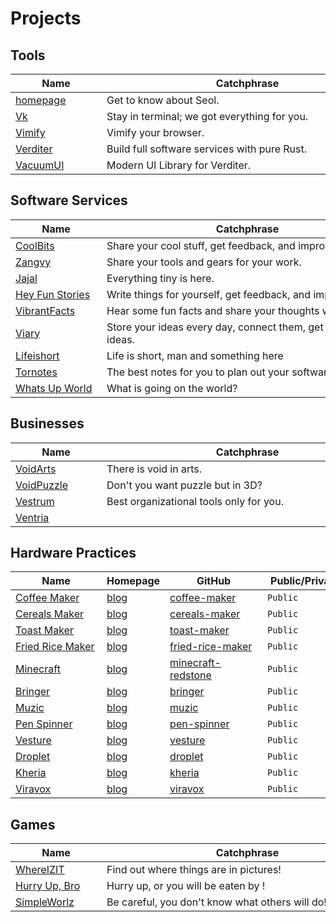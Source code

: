 # Projects

## Tools

| <div style="width: 130px">Name</div> | <div style="width: 450px">Catchphrase</div>  | Homepage                                       | <div style="width: 140px">GitHub</div>                         | <div style="width:120px">Public/Private</div> | <div style="width: 100px">Domain Fee</div> | Money |
| ------------------------------------ | -------------------------------------------- | ---------------------------------------------- | -------------------------------------------------------------- | --------------------------------------------- | ------------------------------------------ | ----- |
| [homepage](./plans/homepage.md)      | Get to know about Seol.                      | [voidsupernova.xyz](https://voidsupernova.xyz) | [voidsupernova.xyz](https://github.com/voidsupernova/homepage) | `Public`                                      | $0.00                                      |       |
| [Vk](./plans/vk.md)                  | Stay in terminal; we got everything for you. | [vkshell.xyz](https://vkshell.xyz)             | [vk](https://github.com/voidsupernova/vk)                      | `Public`                                      | $0.00                                      |       |
| [Vimify](./plans/vimify.md)          | Vimify your browser.                         | [vimify.xyz](https://vimify.xyz)               | [vimify](https://github.com/voidsupernova/vimify)              | `Public`                                      | $0.00                                      |       |
| [Verditer](./plans/verditer.md)      | Build full software services with pure Rust. | [verditer.xyz](https://verditer.xyz)           | [verditer](https://github.com/voidsupernova/verditer)          | `Public`                                      | $0.00                                      |       |
| [VacuumUI](./plans/vacuumui.md)      | Modern UI Library for Verditer.              | [vacuumui.xyz](https://vacuumui.xyz)           | [vacuumui](https://github.com/voidsupernova/vacuumui)          | `Public`                                      | $0.00                                      |       |

## Software Services

| <div style="width: 130px">Name</div>        | <div style="width: 450px">Catchphrase</div>                    | Homepage                                       | <div style="width: 140px">GitHub</div>                          | <div style="width:120px">Public/Private</div> | <div style="width: 100px">Domain Fee</div> | Money |
| ------------------------------------------- | -------------------------------------------------------------- | ---------------------------------------------- | --------------------------------------------------------------- | --------------------------------------------- | ------------------------------------------ | ----- |
| [CoolBits](./plans/coolbits.md)             | Share your cool stuff, get feedback, and improve.              | [coolbits.xyz](https://coolbits.xyz)           | [coolbits](https://github.com/voidsupernova/coolbits)           | `Later Public`                                | $0.00                                      |       |
| [Zangvy](./plans/zangvy.md)                 | Share your tools and gears for your work.                      | [zangvy.xyz](https://zangvy.xyz)               | [zangvy](https://github.com/voidsupernova/zangvy)               | `Later Public`                                | $0.00                                      |       |
| [Jajal](./plans/jajal.md)                   | Everything tiny is here.                                       | [jajal.xyz](https://jajal.xyz)                 | [jajal](https://github.com/voidsupernova/zangvy)                | `Later Public`                                | $0.00                                      |       |
| [Hey Fun Stories](./plans/heyfunstories.md) | Write things for yourself, get feedback, and improve.          | [heyfunstories.xyz](https://heyfunstories.xyz) | [heyfunstories](https://github.com/voidsupernova/heyfunstories) | `Later Public`                                | $0.00                                      |       |
| [VibrantFacts](./plans/vibrantfacts.md)     | Hear some fun facts and share your thoughts wiht others.       | [vibrantfacts.xyz](https://vibrantfacts.xyz)   | [vibrantfacts](https://github.com/voidsupernova/vibrantfacts)   | `Later Public`                                | $0.00                                      |       |
| [Viary](./plans/viary.md)                   | Store your ideas every day, connect them, get of better ideas. | [viary.xyz](https://viary.xyz)                 | [viary](https://github.com/voidsupernova/viary)                 | `Private`                                     | $0.00                                      |       |
| [Lifeishort](./plans/lifeishort.md)         | Life is short, man and something here                          | [lifeishort.xyz](https://lifeishort.xyz)       | [lifeishort](https://github.com/voidsupernova/lifeishort)       | `Private`                                     | $0.00                                      |       |
| [Tornotes](./plans/tornotes.md)             | The best notes for you to plan out your software services.     | [tornotes.xyz](https://tornotes.xyz)           | [tornotes](https://github.com/voidsupernova/tornotes)           | `Private`                                     | $0.00                                      |       |
| [Whats Up World](./plans/whatsupworld.md)   | What is going on the world?                                    | [whatsupworld.xyz](https://whatsupworld.xyz)   | [whatsupworld](https://github.com/voidsupernova/whatsupworld)   | `Private`                                     | $0.00                                      |       |

## Businesses

| <div style="width: 130px">Name</div> | <div style="width: 450px">Catchphrase</div> | Homepage                                 | <div style="width: 140px">GitHub</div>                    | <div style="width:120px">Public/Private</div> | <div style="width: 100px">Domain Fee</div> | Money |
| ------------------------------------ | ------------------------------------------- | ---------------------------------------- | --------------------------------------------------------- | --------------------------------------------- | ------------------------------------------ | ----- |
| [VoidArts](./plans/voidarts.md)      | There is void in arts.                      | [voidarts.xyz](https://voidarts.xyz)     | [voidarts](https://github.com/voidsupernova/voidarts)     | `Private`                                     | $0.00                                      |       |
| [VoidPuzzle](./plans/voidpuzzle.md)  | Don't you want puzzle but in 3D?            | [voidpuzzle.xyz](https://voidpuzzle.xyz) | [voidpuzzle](https://github.com/voidsupernova/voidpuzzle) | `Private`                                     | $0.00                                      |       |
| [Vestrum](./plans/vestrum.md)        | Best organizational tools only for you.     | [vestrum.xyz](https://vestrum.xyz)       | [vestrum](https://github.com/voidsupernova/vestrum)       | `Private`                                     | $0.00                                      |       |
| [Ventria](./plans/ventria.md)        |                                             | [ventria.xyz](https://ventria.xyz)       | [ventria](https://github.com/voidsupernova/ventria)       | `Private`                                     | $0.00                                      |       |

## Hardware Practices

| <div style="width: 130px">Name</div>          | Homepage                                                      | <div style="width: 140px">GitHub</div>                                    | <div style="width:120px">Public/Private</div> | <div style="width: 100px">Domain Fee</div> | Money |
| --------------------------------------------- | ------------------------------------------------------------- | ------------------------------------------------------------------------- | --------------------------------------------- | ------------------------------------------ | ----- |
| [Coffee Maker](./plans/coffeemaker.md)        | [blog](https://voidsupernova.xyz/projects/coffee-maker)       | [coffee-maker](https://github.com/voidsupernova/coffee-maker)             | `Public`                                      | $0.00                                      |       |
| [Cereals Maker](./plans/cerealsmaker.md)      | [blog](https://voidsupernova.xyz/projects/cereals-maker)      | [cereals-maker](https://github.com/voidsupernova/cereals-maker)           | `Public`                                      | $0.00                                      |       |
| [Toast Maker](./plans/toastmaker.md)          | [blog](https://voidsupernova.xyz/projects/toast-maker)        | [toast-maker](https://github.com/voidsupernova/toast-maker)               | `Public`                                      | $0.00                                      |       |
| [Fried Rice Maker](./plans/friedricemaker.md) | [blog](https://voidsupernova.xyz/projects/fried-rice-maker)   | [fried-rice-maker](https://github.com/voidsupernova/fried-rice-maker)     | `Public`                                      | $0.00                                      |       |
| [Minecraft](./plans/minecraft.md)             | [blog](https://voidsupernova.xyz/projects/minecraft-redstone) | [minecraft-redstone](https://github.com/voidsupernova/minecraft-redstone) | `Public`                                      | $0.00                                      |       |
| [Bringer](./plans/bringer.md)                 | [blog](https://voidsupernova.xyz/projects/bringer)            | [bringer](https://github.com/voidsupernova/bringer)                       | `Public`                                      | $0.00                                      |       |
| [Muzic](./plans/muzic.md)                     | [blog](https://voidsupernova.xyz/projects/muzic)              | [muzic](https://github.com/voidsupernova/muzic)                           | `Public`                                      | $0.00                                      |       |
| [Pen Spinner](./plans/penspinner.md)          | [blog](https://voidsupernova.xyz/projects/pen-spinner)        | [pen-spinner](https://github.com/voidsupernova/pen-spinner)               | `Public`                                      | $0.00                                      |       |
| [Vesture](./plans/vesture.md)                 | [blog](https://voidsupernova.xyz/projects/vesture)            | [vesture](https://github.com/voidsupernova/vesture)                       | `Public`                                      | $0.00                                      |       |
| [Droplet](./plans/droplet.md)                 | [blog](https://voidsupernova.xyz/projects/droplet)            | [droplet](https://github.com/voidsupernova/droplet)                       | `Public`                                      | $0.00                                      |       |
| [Kheria](./plans/kheria.md)                   | [blog](https://voidsupernova.xyz/projects/kheria)             | [kheria](https://github.com/voidsupernova/kheria)                         | `Public`                                      | $0.00                                      |       |
| [Viravox](./plans/kheria.md)                  | [blog](https://voidsupernova.xyz/projects/viravox)            | [viravox](https://github.com/voidsupernova/viravox)                       | `Public`                                      | $0.00                                      |       |

## Games

| <div style="width: 130px">Name</div>   | <div style="width: 450px">Catchphrase</div>     | Homepage                                   | <div style="width: 140px">GitHub</div>                      | <div style="width:120px">Public/Private</div> | <div style="width: 100px">Domain Fee</div> | Money |
| -------------------------------------- | ----------------------------------------------- | ------------------------------------------ | ----------------------------------------------------------- | --------------------------------------------- | ------------------------------------------ | ----- |
| [WhereIZIT](./plans/whereizit.md)      | Find out where things are in pictures!          | [whereizit.xyz](https://whereizit.xyz)     | [whereizit](https://github.com/voidsupernova/whereizit)     | `Private`                                     | $0.00                                      |       |
| [Hurry Up, Bro](./plans/hurryupbro.md) | Hurry up, or you will be eaten by !             | [hurryupbro.xyz](https://hurryupbro.xyz)   | [hurryupbro](https://github.com/voidsupernova/hurryupbro)   | `Private`                                     | $0.00                                      |       |
| [SimpleWorlz](./plans/simpleworlz.md)  | Be careful, you don't know what others will do! | [simpleworlz.xyz](https://simpleworlz.xyz) | [simpleworlz](https://github.com/voidsupernova/simpleworlz) | `Private`                                     | $0.00                                      |       |
